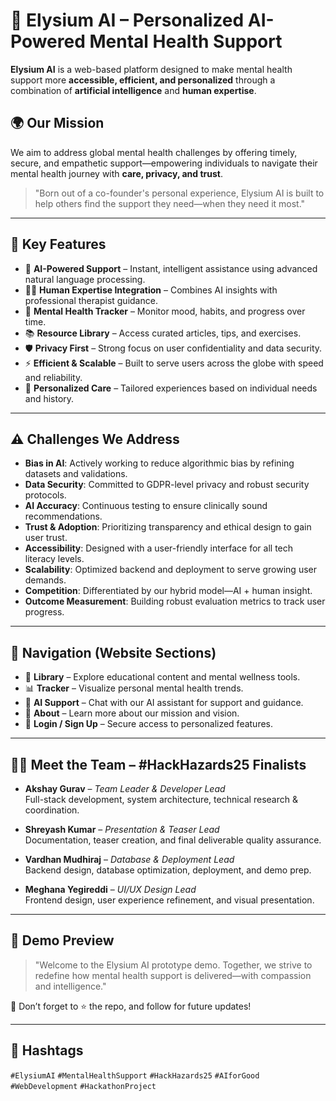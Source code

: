 # 🌿 Elysium AI – Personalized AI-Powered Mental Health Support

**Elysium AI** is a web-based platform designed to make mental health support more **accessible, efficient, and personalized** through a combination of **artificial intelligence** and **human expertise**.

## 🌍 Our Mission

We aim to address global mental health challenges by offering timely, secure, and empathetic support—empowering individuals to navigate their mental health journey with **care, privacy, and trust**.

> "Born out of a co-founder's personal experience, Elysium AI is built to help others find the support they need—when they need it most."

---

## 🔑 Key Features

- 🤖 **AI-Powered Support** – Instant, intelligent assistance using advanced natural language processing.
- 👩‍⚕️ **Human Expertise Integration** – Combines AI insights with professional therapist guidance.
- 🧠 **Mental Health Tracker** – Monitor mood, habits, and progress over time.
- 📚 **Resource Library** – Access curated articles, tips, and exercises.
- 🛡️ **Privacy First** – Strong focus on user confidentiality and data security.
- ⚡ **Efficient & Scalable** – Built to serve users across the globe with speed and reliability.
- 🎯 **Personalized Care** – Tailored experiences based on individual needs and history.

---

## ⚠️ Challenges We Address

- **Bias in AI**: Actively working to reduce algorithmic bias by refining datasets and validations.
- **Data Security**: Committed to GDPR-level privacy and robust security protocols.
- **AI Accuracy**: Continuous testing to ensure clinically sound recommendations.
- **Trust & Adoption**: Prioritizing transparency and ethical design to gain user trust.
- **Accessibility**: Designed with a user-friendly interface for all tech literacy levels.
- **Scalability**: Optimized backend and deployment to serve growing user demands.
- **Competition**: Differentiated by our hybrid model—AI + human insight.
- **Outcome Measurement**: Building robust evaluation metrics to track user progress.

---

## 🚀 Navigation (Website Sections)

- 📖 **Library** – Explore educational content and mental wellness tools.
- 📊 **Tracker** – Visualize personal mental health trends.
- 💬 **AI Support** – Chat with our AI assistant for support and guidance.
- 🧾 **About** – Learn more about our mission and vision.
- 🔐 **Login / Sign Up** – Secure access to personalized features.

---

## 👨‍💻 Meet the Team – #HackHazards25 Finalists

- **Akshay Gurav** – *Team Leader & Developer Lead*  
  Full-stack development, system architecture, technical research & coordination.

- **Shreyash Kumar** – *Presentation & Teaser Lead*  
  Documentation, teaser creation, and final deliverable quality assurance.

- **Vardhan Mudhiraj** – *Database & Deployment Lead*  
  Backend design, database optimization, deployment, and demo prep.

- **Meghana Yegireddi** – *UI/UX Design Lead*  
  Frontend design, user experience refinement, and visual presentation.

---

## 🎥 Demo Preview

> "Welcome to the Elysium AI prototype demo. Together, we strive to redefine how mental health support is delivered—with compassion and intelligence."

📌 Don’t forget to ⭐ the repo, and follow for future updates!

---

## 📢 Hashtags

`#ElysiumAI` `#MentalHealthSupport` `#HackHazards25` `#AIforGood` `#WebDevelopment` `#HackathonProject`

